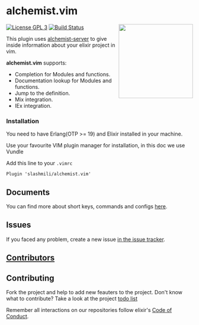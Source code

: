 # alchemist.vim

<img src="https://github.com/slashmili/alchemist.vim/raw/master/logo.png" width="200" align="right">

[![License GPL 3](https://img.shields.io/badge/license-GPL_3-green.svg)](http://www.gnu.org/licenses/gpl-3.0)
[![Build Status](https://travis-ci.org/slashmili/alchemist.vim.svg?branch=develop)](https://travis-ci.org/slashmili/alchemist.vim)


This plugin uses [alchemist-server](https://github.com/tonini/alchemist-server) to give inside information about your elixir project in vim.

**alchemist.vim** supports:

* Completion for Modules and functions.
* Documentation lookup for Modules and functions.
* Jump to the definition.
* Mix integration.
* IEx integration.

### Installation
You need to have Erlang(OTP >= 19) and Elixir installed in your machine.

Use your favourite VIM plugin manager for installation, in this doc we use Vundle

Add this line to your `.vimrc`

```
Plugin 'slashmili/alchemist.vim'
```

## Documents

You can find more about short keys, commands and configs [here](https://github.com/slashmili/alchemist.vim/wiki).

## Issues

If you faced any problem, create a new issue [in the issue tracker](https://github.com/slashmili/alchemist.vim/issues).

## [Contributors](https://github.com/slashmili/alchemist.vim/graphs/contributors)

## Contributing

Fork the project and help to add new feauters to the project. Don't know what to contribute? Take a look at the project [todo list](https://github.com/slashmili/alchemist.vim/issues/1)

Remember all interactions on our repositories follow elixir's [Code of Conduct](https://github.com/elixir-lang/elixir/blob/master/CODE_OF_CONDUCT.md).
